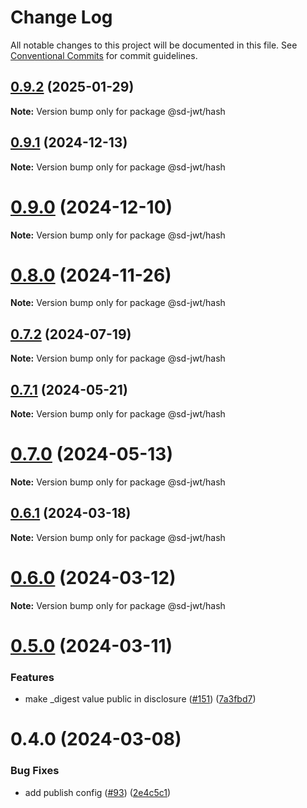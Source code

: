 # Change Log

All notable changes to this project will be documented in this file.
See [Conventional Commits](https://conventionalcommits.org) for commit guidelines.

## [0.9.2](https://github.com/openwallet-foundation-labs/sd-jwt-js/compare/v0.9.1...v0.9.2) (2025-01-29)

**Note:** Version bump only for package @sd-jwt/hash





## [0.9.1](https://github.com/openwallet-foundation-labs/sd-jwt-js/compare/v0.9.0...v0.9.1) (2024-12-13)

**Note:** Version bump only for package @sd-jwt/hash





# [0.9.0](https://github.com/openwallet-foundation-labs/sd-jwt-js/compare/v0.8.0...v0.9.0) (2024-12-10)

**Note:** Version bump only for package @sd-jwt/hash





# [0.8.0](https://github.com/openwallet-foundation-labs/sd-jwt-js/compare/v0.7.2...v0.8.0) (2024-11-26)

**Note:** Version bump only for package @sd-jwt/hash





## [0.7.2](https://github.com/openwallet-foundation-labs/sd-jwt-js/compare/v0.7.1...v0.7.2) (2024-07-19)

**Note:** Version bump only for package @sd-jwt/hash





## [0.7.1](https://github.com/openwallet-foundation-labs/sd-jwt-js/compare/v0.7.0...v0.7.1) (2024-05-21)

**Note:** Version bump only for package @sd-jwt/hash





# [0.7.0](https://github.com/openwallet-foundation-labs/sd-jwt-js/compare/v0.6.1...v0.7.0) (2024-05-13)

**Note:** Version bump only for package @sd-jwt/hash





## [0.6.1](https://github.com/openwallet-foundation-labs/sd-jwt-js/compare/v0.6.0...v0.6.1) (2024-03-18)

**Note:** Version bump only for package @sd-jwt/hash





# [0.6.0](https://github.com/openwallet-foundation-labs/sd-jwt-js/compare/v0.5.0...v0.6.0) (2024-03-12)

**Note:** Version bump only for package @sd-jwt/hash





# [0.5.0](https://github.com/openwallet-foundation-labs/sd-jwt-js/compare/v0.4.0...v0.5.0) (2024-03-11)


### Features

* make _digest value public in disclosure ([#151](https://github.com/openwallet-foundation-labs/sd-jwt-js/issues/151)) ([7a3fbd7](https://github.com/openwallet-foundation-labs/sd-jwt-js/commit/7a3fbd7db19b6501978340c972b171743d287285))





# 0.4.0 (2024-03-08)


### Bug Fixes

* add publish config ([#93](https://github.com/openwallet-foundation-labs/sd-jwt-js/issues/93)) ([2e4c5c1](https://github.com/openwallet-foundation-labs/sd-jwt-js/commit/2e4c5c176dc88e58e49d06783b7658d8ad872313))
